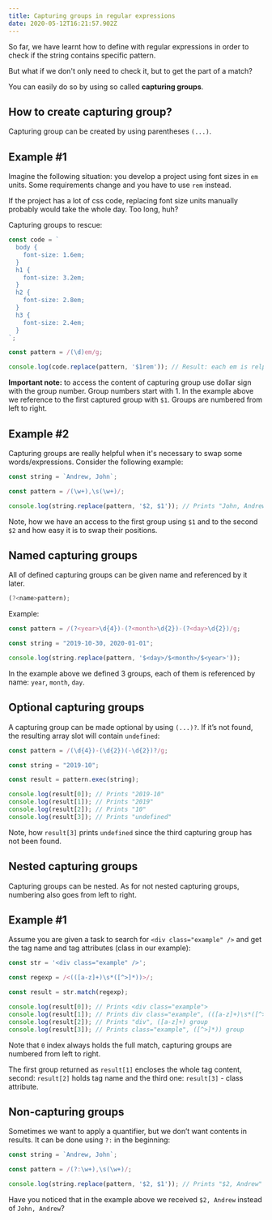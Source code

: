 ```yaml
---
title: Capturing groups in regular expressions
date: 2020-05-12T16:21:57.902Z
---
```

So far, we have learnt how to define with regular expressions in order to check if the string contains specific pattern. 

But what if we don't only need to check it, but to get the part of a match?

You can easily do so by using so called **capturing groups**.

## How to create capturing group?

Capturing group can be created by using parentheses `(...)`. 

## Example #1

Imagine the following situation: you develop a project using font sizes in `em` units. Some requirements change and you have to use `rem` instead.

If the project has a lot of css code, replacing font size units manually probably would take the whole day. Too long, huh?

Capturing groups to rescue:

```javascript
const code = `
  body {
    font-size: 1.6em;
  }
  h1 {
    font-size: 3.2em;
  }
  h2 {
    font-size: 2.8em;
  }
  h3 {
    font-size: 2.4em;
  }
`;

const pattern = /(\d)em/g;

console.log(code.replace(pattern, '$1rem')); // Result: each em is relpaced with rem
```

**Important note:** to access the content of capturing group use dollar sign with the group number. Group numbers start with 1. In the example above we reference to the first captured group with `$1`. Groups are numbered from left to right.

## Example #2

Capturing groups are really helpful when it's necessary to swap some words/expressions. Consider the following example:

```javascript
const string = `Andrew, John`;

const pattern = /(\w+),\s(\w+)/;

console.log(string.replace(pattern, '$2, $1')); // Prints "John, Andrew"
```

Note, how we have an access to the first group using `$1` and to the second `$2` and how easy it is to swap their positions.

## Named capturing groups

All of defined capturing groups can be given name and referenced by it later.

```javascript
(?<name>pattern);
```

Example:

```javascript
const pattern = /(?<year>\d{4})-(?<month>\d{2})-(?<day>\d{2})/g;

const string = "2019-10-30, 2020-01-01";

console.log(string.replace(pattern, '$<day>/$<month>/$<year>'));
```

In the example above we defined 3 groups, each of them is referenced by name: `year`, `month`, `day`.

## Optional capturing groups

A capturing group can be made optional by using `(...)?`. If it’s not found, the resulting array slot will contain `undefined`:

```javascript
const pattern = /(\d{4})-(\d{2})(-\d{2})?/g;

const string = "2019-10";

const result = pattern.exec(string);

console.log(result[0]); // Prints "2019-10"
console.log(result[1]); // Prints "2019"
console.log(result[2]); // Prints "10"
console.log(result[3]); // Prints "undefined"
```

Note, how `result[3]` prints `undefined` since the third capturing group has not been found.

## Nested capturing groups

Capturing groups can be nested. As for not nested capturing groups, numbering also goes from left to right.

## Example #1

Assume you are given a task to search for `<div class="example" />` and get the tag name and tag attributes (class in our example):

```javascript
const str = '<div class="example" />';

const regexp = /<(([a-z]+)\s*([^>]*))>/;

const result = str.match(regexp);

console.log(result[0]); // Prints <div class="example">
console.log(result[1]); // Prints div class="example", (([a-z]+)\s*([^>]*)) group
console.log(result[2]); // Prints "div", ([a-z]+) group
console.log(result[3]); // Prints class="example", ([^>]*)) group
```

Note that `0` index always holds the full match, capturing groups are numbered from left to right.

The first group returned as `result[1]` encloses the whole tag content, second: `result[2]` holds tag name and the third one: `result[3]` - class attribute.

## Non-capturing groups

Sometimes we want to apply a quantifier, but we don’t want contents in results. It can be done using `?:` in the beginning:

```javascript
const string = `Andrew, John`;

const pattern = /(?:\w+),\s(\w+)/;

console.log(string.replace(pattern, '$2, $1')); // Prints "$2, Andrew"
```

Have you noticed that in the example above we received `$2, Andrew` instead of `John, Andrew`?